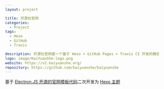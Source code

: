 ```yaml
---
layout: project

title: 开源社官网
categories:
  - Project
tags:
  - Hexo
  - GitHub
  - Travis

description: 开源社官网是一个基于 Hexo + GitHub Pages + Travis CI 开发的静态网站
logo: image/KaiYuanShe-logo.png
website: https://v2.kaiyuanshe.org/
repository: https://github.com/kaiyuanshe/kaiyuanshe
---
```


基于 [Electron.JS 开源的官网模板代码][1]二次开发为 [Hexo 主题][2]

[1]: https://github.com/electron/electronjs.org/
[2]: https://hexo.io/docs/themes
